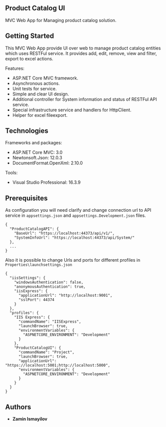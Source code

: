 ## Product Catalog UI
  
MVC Web App for Managing product catalog solution.

## Getting Started

This MVC Web App provide UI over web to manage product catalog entities which uses RESTFul service.
It provides add, edit, remove, view and filter, export to excel actions.

Features: 
* ASP.NET Core MVC framework.
* Asynchronous actions.
* Unit tests for service.
* Simple and clear UI design.
* Additional controller for System information and status of RESTFul API service.
* Special infrastructure service and handlers for HttpClient.
* Helper for excel fileexport.

## Technologies

Frameworks and packages:

* ASP.NET Core MVC: 3.0
* Newtonsoft.Json: 12.0.3
* DocumentFormat.OpenXml: 2.10.0

Tools: 

* Visual Studio Professional: 16.3.9

## Prerequisites

As configuration you will need clarify and change connection url to API service in ```appsettings.json``` and ```appsettings.Development.json``` files. 

```
{
  "ProductCatalogAPI": {
    "BaseUrl": "https://localhost:44373/api/v1/",
    "SystemInfoUrl": "https://localhost:44373/api/System/"
  },
  ...
}

```

Also it is possible to change Urls and ports for different profiles in ```Properties\launchsettings.json``` 

```
{
  "iisSettings": {
    "windowsAuthentication": false, 
    "anonymousAuthentication": true,
    "iisExpress": {
      "applicationUrl": "http://localhost:9001",
      "sslPort": 44374
    }
  },
  "profiles": {
    "IIS Express": {
      "commandName": "IISExpress",
      "launchBrowser": true,
      "environmentVariables": {
        "ASPNETCORE_ENVIRONMENT": "Development"
      }
    },
    "ProductCatalogUI": {
      "commandName": "Project",
      "launchBrowser": true,
      "applicationUrl": "https://localhost:5001;http://localhost:5000",
      "environmentVariables": {
        "ASPNETCORE_ENVIRONMENT": "Development"
      }
    }
  }
}
```

## Authors

* **Zamin Ismayilov**

